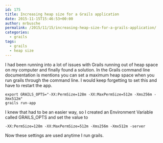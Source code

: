 ```yaml
---
id: 175
title: Increasing heap size for a Grails application
date: 2015-11-15T15:46:53+00:00
author: mrbusche
permalink: /2015/11/15/increasing-heap-size-for-a-grails-application/
categories:
  - grails
tags:
  - grails
  - heap size
---
```


I had been running into a lot of issues with Grails running out of heap space on my computer and finally found a solution. In the Grails command line documentation is mentions you can set a maximum heap space when you run grails through the command line. I would keep forgetting to set this and have to restart the app.

    export GRAILS_OPTS="-XX:PermSize=128m -XX:MaxPermSize=512m -Xms256m -Xmx512m"
    grails run-app

I knew that had to be an easier way, so I created an Environment Variable called GRAILS_OPTS and set the value to

    -XX:PermSize=128m -XX:MaxPermSize=512m -Xms256m -Xmx512m -server

Now these settings are used anytime I run grails.
